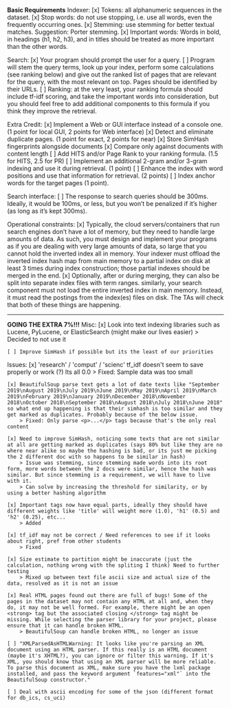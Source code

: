 **Basic Requirements**
Indexer:
    [x] Tokens: all alphanumeric sequences in the dataset.
    [x] Stop words: do not use stopping, i.e. use all words, even the frequently occurring ones.
    [x] Stemming: use stemming for better textual matches. Suggestion: Porter stemming.
    [x] Important words: Words in bold, in headings (h1, h2, h3), and in titles should be treated as more important than the other words.


Search:
    [x] Your program should prompt the user for a query. 
    [ ] Program will stem the query terms, look up your index, perform some calculations (see ranking below) and give out the ranked list of pages that are relevant for the query, with the most relevant on top. Pages should be identified by their URLs.
    [ ] Ranking: at the very least, your ranking formula should include tf-idf scoring, and take the important words into consideration, but you should feel free to add additional components to this formula if you think they improve the retrieval. 


Extra Credit:
    [x] Implement a Web or GUI interface instead of a console one. (1 point for local GUI, 2 points for Web interface)
    [x] Detect and eliminate duplicate pages. (1 point for exact, 2 points for near)
        [x] Store SimHash fingerprints alongside documents
        [x] Compare only against documents with content length
    [ ] Add HITS and/or Page Rank to your ranking formula. (1.5 for HITS, 2.5 for PR)
    [ ] Implement an additional 2-gram and/or 3-gram indexing and use it during retrieval. (1 point)
    [ ] Enhance the index with word positions and use that information for retrieval. (2 points)
    [ ] Index anchor words for the target pages (1 point).


Search interface:
    [ ] The response to search queries should be 300ms. Ideally, it would be 100ms, or less, but you won’t be penalized if it’s higher (as long as it’s kept 300ms).


Operational constraints: 
    [x] Typically, the cloud servers/containers that run search engines don’t have a lot of memory, but they need to handle large amounts of data. As such, you must design and implement your programs as if you are dealing with very large amounts of data, so large that you cannot hold the inverted index all in memory. Your indexer must offload the inverted index hash map from main memory to a partial index on disk at least 3 times during index construction; those partial indexes should be merged in the end. 
    [x] Optionally, after or during merging, they can also be split into separate index files with term ranges. similarly, your search component must not load the entire inverted index in main memory. Instead, it must read the postings from the index(es) files on disk. The TAs will check that both of these things are happening.

------------------------------------------------------------------------------------------------------------------------------------------

**GOING THE EXTRA 7%!!!**
Misc:
    [x] Look into text indexing libraries such as Lucene, PyLucene, or ElasticSearch (might make our lives easier)
        > Decided to not use it

    [ ] Improve SimHash if possible but its the least of our priorities


Issues:
    [x] 'research' / 'comput' / 'scienc' tf_idf doesn't seem to save properly or work (?) Its all 0.0
        > Fixed: Sample data was too small

    [x] BeautifulSoup parse text gets a lot of date texts like "September 2019\nAugust 2019\nJuly 2019\nJune 2019\nMay 2019\nApril 2019\nMarch 2019\nFebruary 2019\nJanuary 2019\nDecember 2018\nNovember 2018\nOctober 2018\nSeptember 2018\nAugust 2018\nJuly 2018\nJune 2018" so what end up happening is that their simhash is too similar and they get marked as duplicates. Probably because of the below issue.
        > Fixed: Only parse <p>...</p> tags because that's the only real content
    
    [x] Need to improve SimHash, noticing some texts that are not similar at all are getting marked as duplicates (says 80% but like they are no where near alike so maybe the hashing is bad, or its just me picking the 2 different doc with so happens to be similar in hash)
        > Issue was stemming, since stemming made words into its root form, more words between the 2 docs were similar, hence the hash was similar. But since stemming is a requirement, we will have to live with it.
        > Can solve by increasing the threshold for similarity, or by using a better hashing algorithm

    [x] Important tags now have equal parts, ideally they should have different weights like 'title' will weight more (1.0), 'h1' (0.5) and 'h2' (0.25), etc...
        > Added

    [x] tf_idf may not be correct / Need references to see if it looks about right, pref from other students
        > Fixed

    [x] Size estimate to partition might be inaccurate (just the calculation, nothing wrong with the spliting I think) Need to further testing
        > Mixed up between text file ascii size and actual size of the data, resolved as it is not an issue

    [x] Real HTML pages found out there are full of bugs! Some of the pages in the dataset may not contain any HTML at all and, when they do, it may not be well formed. For example, there might be an open <strong> tag but the associated closing </strong> tag might be missing. While selecting the parser library for your project, please ensure that it can handle broken HTML.
        > BeautifulSoup can handle broken HTML, no longer an issue

    [ ] "XMLParsedAsHTMLWarning: It looks like you're parsing an XML document using an HTML parser. If this really is an HTML document (maybe it's XHTML?), you can ignore or filter this warning. If it's XML, you should know that using an XML parser will be more reliable. To parse this document as XML, make sure you have the lxml package installed, and pass the keyword argument `features="xml"` into the BeautifulSoup constructor."

    [ ] Deal with ascii encoding for some of the json (different format for db_ics, cs_uci)